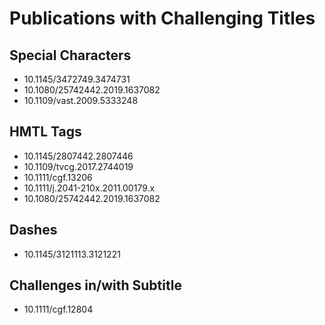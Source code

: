 # Publications with Challenging Titles

## Special Characters

- 10.1145/3472749.3474731
- 10.1080/25742442.2019.1637082
- 10.1109/vast.2009.5333248

## HMTL Tags

- 10.1145/2807442.2807446
- 10.1109/tvcg.2017.2744019
- 10.1111/cgf.13206
- 10.1111/j.2041-210x.2011.00179.x
- 10.1080/25742442.2019.1637082

## Dashes

- 10.1145/3121113.3121221

## Challenges in/with Subtitle

- 10.1111/cgf.12804
